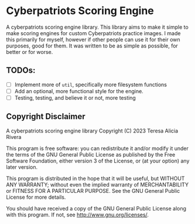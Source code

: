# Cyberpatriots Scoring Engine

A cyberpatriots scoring engine library.
This library aims to make it simple to make scoring engines for custom Cyberpatriots practice images.
I made this primarily for myself, however if other people can use it for their own purposes, good for them.
It was written to be as simple as possible, for better or for worse.

## TODOs:

- [ ] Implement more of `util`, specifically more filesystem functions
- [ ] Add an optional, more functional style for the engine.
- [ ] Testing, testing, and believe it or not, more testing

## Copyright Disclaimer
A cyberpatriots scoring engine library
Copyright (C) 2023 Teresa Alicia Rivera

This program is free software: you can redistribute it and/or modify it under the terms of the GNU General Public License as published by the Free Software Foundation, either version 3 of the License, or (at your option) any later version.

This program is distributed in the hope that it will be useful, but WITHOUT ANY WARRANTY; without even the implied warranty of MERCHANTABILITY or FITNESS FOR A PARTICULAR PURPOSE. See the GNU General Public License for more details.

You should have received a copy of the GNU General Public License along with this program. If not, see http://www.gnu.org/licenses/.
